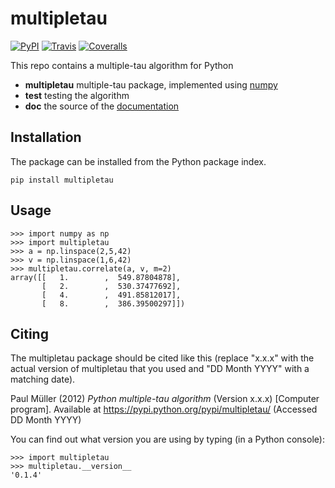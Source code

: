 multipletau
===========
[![PyPI](http://img.shields.io/pypi/v/multipletau.svg)](https://pypi.python.org/pypi/multipletau)
[![Travis](http://img.shields.io/travis/FCS-analysis/multipletau.svg)](https://travis-ci.org/FCS-analysis/multipletau)
[![Coveralls](https://img.shields.io/coveralls/FCS-analysis/multipletau.svg)](https://coveralls.io/r/FCS-analysis/multipletau)



This repo contains a multiple-tau algorithm for Python

- **multipletau** multiple-tau package, implemented using [numpy](http://www.numpy.org/)
- **test** testing the algorithm
- **doc** the source of the [documentation](http://FCS-analysis.github.io/multipletau/)




Installation
------------
The package can be installed from the Python package index.


    pip install multipletau


Usage
-----

    >>> import numpy as np
    >>> import multipletau
    >>> a = np.linspace(2,5,42)
    >>> v = np.linspace(1,6,42)
    >>> multipletau.correlate(a, v, m=2)
    array([[   1.        ,  549.87804878],
           [   2.        ,  530.37477692],
           [   4.        ,  491.85812017],
           [   8.        ,  386.39500297]])


Citing
------
The multipletau package should be cited like this (replace "x.x.x" with the actual version of multipletau that you used and "DD Month YYYY" with a matching date).

Paul Müller (2012) _Python multiple-tau algorithm_ (Version x.x.x) [Computer program]. Available at https://pypi.python.org/pypi/multipletau/ (Accessed DD Month YYYY)

You can find out what version you are using by typing (in a Python console):


    >>> import multipletau
    >>> multipletau.__version__
    '0.1.4'
